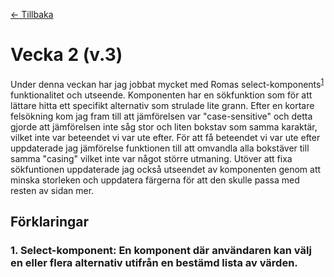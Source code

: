 [← Tillbaka](../README.md)

# Vecka 2 (v.3)

Under denna veckan har jag jobbat mycket med Romas select-komponents<sup>[1](#1-select-komponent)</sup> funktionalitet och utseende. Komponenten har en sökfunktion som för att lättare hitta ett specifikt alternativ som strulade lite grann. Efter en kortare felsökning kom jag fram till att jämförelsen var "case-sensitive" och detta gjorde att jämförelsen inte såg stor och liten bokstav som samma karaktär, vilket inte var beteendet vi var ute efter. För att få beteendet vi var ute efter uppdaterade jag jämförelse funktionen till att omvandla alla bokstäver till samma "casing" vilket inte var något större utmaning. Utöver att fixa sökfuntionen uppdaterade jag också utseendet av komponenten genom att minska storleken och uppdatera färgerna för att den skulle passa med resten av sidan mer.



## Förklaringar

### 1. Select-komponent: En komponent där användaren kan välj en eller flera alternativ utifrån en bestämd lista av värden.

